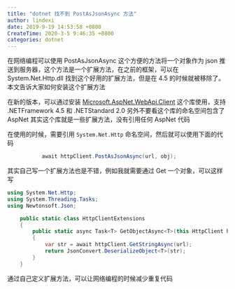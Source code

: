 ```yaml
---
title: "dotnet 找不到 PostAsJsonAsync 方法"
author: lindexi
date: 2019-9-19 14:53:58 +0800
CreateTime: 2020-3-5 9:46:35 +0800
categories: dotnet
---
```


在网络编程可以使用 PostAsJsonAsync 这个方便的方法将一个对象作为 json 推送到服务器，这个方法是一个扩展方法，在之前的框架，可以在 System.Net.Http.dll 找到这个好用的扩展方法，但是在 4.5 的时候就被移除了。本文告诉大家如何安装这个扩展方法

<!--more-->


<!-- csdn -->

在新的版本，可以通过安装 [Microsoft.AspNet.WebApi.Client](https://www.nuget.org/packages/Microsoft.AspNet.WebApi.Client/) 这个库使用，支持 .NETFramework 4.5 和 .NETStandard 2.0 另外不要看这个库的命名空间包含了 AspNet 其实这个库就是一些扩展方法，没有引用任何 AspNet 代码

在使用的时候，需要引用 `System.Net.Http` 命名空间，然后就可以使用下面的代码

```csharp
           await httpClient.PostAsJsonAsync(url, obj);
```

其实自己写一个扩展方法也是不错，例如我就需要通过 Get 一个对象，可以这样写

```csharp
using System.Net.Http;
using System.Threading.Tasks;
using Newtonsoft.Json;

    public static class HttpClientExtensions
    {
        public static async Task<T> GetObjectAsync<T>(this HttpClient httpClient, string url)
        {
            var str = await httpClient.GetStringAsync(url);
            return JsonConvert.DeserializeObject<T>(str);
        }
    }
```

通过自己定义扩展方法，可以让网络编程的时候减少重复代码

